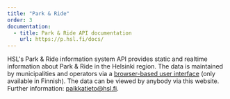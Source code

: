 ```yaml
---
title: "Park & Ride"
order: 3
documentation:
  - title: Park & Ride API documentation
    url: https://p.hsl.fi/docs/
---
```


HSL's Park & Ride information system API provides static and realtime information about Park & Ride in the Helsinki region. The data is maintained by municipalities and operators via a [browser-based user interface](https://p.hsl.fi) (only available in Finnish). The data can be viewed by anybody via this website. Further information: [paikkatieto@hsl.fi](mailto:paikkatieto@hsl.fi).
